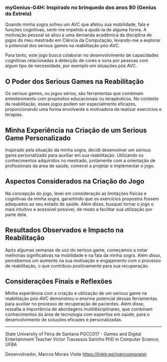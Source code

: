 ### myGenius-G4H: Inspirado no brinquedo dos anos 80 (Genius da Estrela)

Quando minha sogra sofreu um AVC que afetou sua mobilidade, fala e funções cognitivas, senti-me impelido a ajudá-la de alguma forma. A motivação pessoal se aliou a uma demanda acadêmica da disciplina de jogos do meu mestrado em Ciência da Computação, levando-me a explorar o potencial dos serious games na reabilitação pós-AVC.

Para tanto, este jogo busca colaborar no desenvolvimento de capacidades cognitivas relacionadas à detecção de cores e sons por pessoas com algum tipo de necessidade, por exemplo em situações pós AVC.


## O Poder dos Serious Games na Reabilitação
Os serious games, ou jogos sérios, são ferramentas que combinam entretenimento com propósitos educacionais ou terapêuticos. No contexto da reabilitação, esses jogos podem ser especialmente eficazes, proporcionando uma forma envolvente e motivadora de realizar exercícios e terapias.

## Minha Experiência na Criação de um Serious Game Personalizado
Inspirado pela situação da minha sogra, decidi desenvolver um serious game personalizado para auxiliar em sua reabilitação. Utilizando os conhecimentos adquiridos no mestrado, juntamente com a orientação de profissionais da área de saúde, comecei a projetar e implementar o jogo.

## Aspectos Considerados na Criação do Jogo
Na concepção do jogo, levei em consideração as limitações físicas e cognitivas da minha sogra, garantindo que os exercícios propostos fossem adequados ao seu estado de saúde. Além disso, busquei tornar o jogo o mais intuitivo e acessível possível, de modo a facilitar sua utilização por parte dela.

## Resultados Observados e Impacto na Reabilitação
Após algumas semanas de uso do serious game, começamos a notar melhorias significativas na mobilidade e na fala da minha sogra. Além disso, percebemos um aumento na sua motivação e engajamento com o processo de reabilitação, o que contribuiu positivamente para sua recuperação.

## Considerações Finais e Reflexões
Minha experiência com a criação e utilização de um serious game na reabilitação pós-AVC demonstrou o enorme potencial dessas ferramentas para auxiliar no processo de recuperação de pacientes. Além disso, ressalta a importância de abordagens multidisciplinares, que combinam conhecimentos da área de tecnologia com expertise em saúde, para o desenvolvimento de soluções eficazes e personalizadas.

___
State University of Feira de Santana
PGCC017 - Games and Digital Entertainment
Teacher Victor Travassos Sarinho
PhD in Computer Science, UFBA

Desenvolvedor,
Marcos Morais
Visite https://linktr.ee/marcosmoraisjr